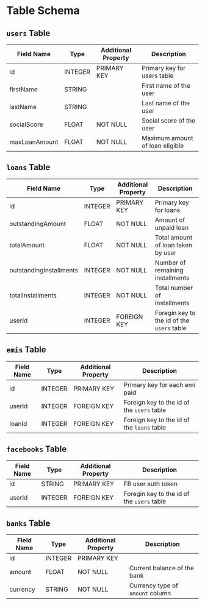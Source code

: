 # Table Schema

## `users` Table

| Field Name | Type | Additional Property | Description |
|------------|------|---------------------|-------------|
| id | INTEGER | PRIMARY KEY | Primary key for users table |
| firstName | STRING |  | First name of the user |
| lastName | STRING | | Last name of the user |
| socialScore | FLOAT | NOT NULL | Social score of the user |
| maxLoanAmount | FLOAT | NOT NULL | Maximum amount of loan eligible |

## `loans` Table

| Field Name | Type | Additional Property | Description |
|------------|------|---------------------|-------------|
| id | INTEGER | PRIMARY KEY | Primary key for loans |
| outstandingAmount | FLOAT | NOT NULL | Amount of unpaid loan |
| totalAmount | FLOAT |  NOT NULL | Total amount of loan taken by user |
| outstandingInstallments | INTEGER | NOT NULL | Number of remaining installments |
| totalInstallments | INTEGER | NOT NULL | Total number of installments |
| userId | INTEGER | FOREIGN KEY | Foregin key to the id of the `users` table |

## `emis` Table

| Field Name | Type | Additional Property | Description |
|------------|------|---------------------|-------------|
| id | INTEGER | PRIMARY KEY | Primary key for each emi paid |
| userId | INTEGER | FOREIGN KEY | Foreign key to the id of the `users` table |
| loanId | INTEGER | FOREIGN KEY  | Foreign key to the id of the `loans` table |

## `facebooks` Table

| Field Name | Type | Additional Property | Description |
|------------|------|---------------------|-------------|
| id | STRING | PRIMARY KEY | FB user auth token |
| userId | INTEGER | FOREIGN KEY | Foregin key to the id of the `users` table |

## `banks` Table

| Field Name | Type | Additional Property | Description |
|------------|------|---------------------|-------------|
| id | INTEGER | PRIMARY KEY |  |
| amount | FLOAT | NOT NULL | Current balance of the bank |
| currency | STRING | NOT NULL | Currency type of `amount` column |
